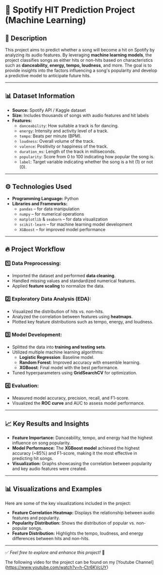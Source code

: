 # 🎵 Spotify HIT Prediction Project (Machine Learning)

## 📌 **Description**
This project aims to predict whether a song will become a hit on Spotify by analyzing its audio features. By leveraging **machine learning models**, the project classifies songs as either hits or non-hits based on characteristics such as **danceability, energy, tempo, loudness**, and more. The goal is to provide insights into the factors influencing a song's popularity and develop a predictive model to anticipate future hits.

---

## 📊 **Dataset Information**
- **Source:** Spotify API / Kaggle dataset
- **Size:** Includes thousands of songs with audio features and hit labels
- **Features:**
    - `danceability`: How suitable a track is for dancing.
    - `energy`: Intensity and activity level of a track.
    - `tempo`: Beats per minute (BPM).
    - `loudness`: Overall volume of the track.
    - `valence`: Positivity or happiness of the track.
    - `duration_ms`: Length of the track in milliseconds.
    - `popularity`: Score from 0 to 100 indicating how popular the song is.
    - `label`: Target variable indicating whether the song is a hit (1) or not (0).

---

## ⚙️ **Technologies Used**
- **Programming Language:** Python
- **Libraries and Frameworks:**
    - `pandas` – for data manipulation
    - `numpy` – for numerical operations
    - `matplotlib` & `seaborn` – for data visualization
    - `scikit-learn` – for machine learning model development
    - `XGBoost` – for improved model performance

---

## 🔥 **Project Workflow**
### 1️⃣ **Data Preprocessing:**
- Imported the dataset and performed **data cleaning**.
- Handled missing values and standardized numerical features.
- Applied **feature scaling** to normalize the data.

### 2️⃣ **Exploratory Data Analysis (EDA):**
- Visualized the distribution of hits vs. non-hits.
- Analyzed the correlation between features using **heatmaps**.
- Plotted key feature distributions such as tempo, energy, and loudness.

### 3️⃣ **Model Development:**
- Splitted the data into **training and testing sets**.
- Utilized multiple machine learning algorithms:
    - **Logistic Regression**: Baseline model.
    - **Random Forest**: Improved accuracy with ensemble learning.
    - **XGBoost**: Final model with the best performance.
- Tuned hyperparameters using **GridSearchCV** for optimization.

### 4️⃣ **Evaluation:**
- Measured model accuracy, precision, recall, and F1-score.
- Visualized the **ROC curve** and AUC to assess model performance.

---

## 📈 **Key Results and Insights**
- **Feature Importance:** Danceability, tempo, and energy had the highest influence on song popularity.
- **Model Performance:** The **XGBoost model** achieved the highest accuracy (~85%) and F1-score, making it the most effective in predicting hit songs.
- **Visualization:** Graphs showcasing the correlation between popularity and key audio features were created.

---

## 📊 **Visualizations and Examples**
Here are some of the key visualizations included in the project:
- **Feature Correlation Heatmap:** Displays the relationship between audio features and popularity.
- **Popularity Distribution:** Shows the distribution of popular vs. non-popular songs.
- **Feature Distribution:** Highlights the tempo, loudness, and energy differences between hits and non-hits.

---

✅ *Feel free to explore and enhance this project!* 🎉

The following video for the project can be found on my [Youtube Channel] (https://www.youtube.com/watch?v=h-Ctr6KVcUY)
